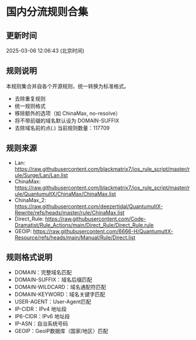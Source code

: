# 国内分流规则合集

## 更新时间
2025-03-06 12:06:43 (北京时间)

## 规则说明
本规则集合并自各个开源规则，统一转换为标准格式。
- 去除重复规则
- 统一规则格式
- 移除额外的选项（如 ChinaMax, no-resolve）
- 将不带前缀的域名默认设为 DOMAIN-SUFFIX
- 去除域名前的点(.)
当前规则数量：117709

## 规则来源
- Lan: https://raw.githubusercontent.com/blackmatrix7/ios_rule_script/master/rule/Surge/Lan/Lan.list
- ChinaMax: https://raw.githubusercontent.com/blackmatrix7/ios_rule_script/master/rule/QuantumultX/ChinaMax/ChinaMax.list
- ChinaMax_2: https://raw.githubusercontent.com/deezertidal/QuantumultX-Rewrite/refs/heads/master/rule/ChinaMax.list
- Direct_Rule: https://raw.githubusercontent.com/Code-Dramatist/Rule_Actions/main/Direct_Rule/Direct_Rule.rule
- GEOIP: https://raw.githubusercontent.com/6666-H/QuantumultX-Resource/refs/heads/main/Manual/Rule/Direct.list

## 规则格式说明
- DOMAIN：完整域名匹配
- DOMAIN-SUFFIX：域名后缀匹配
- DOMAIN-WILDCARD：域名通配符匹配
- DOMAIN-KEYWORD：域名关键字匹配
- USER-AGENT：User-Agent匹配
- IP-CIDR：IPv4 地址段
- IP6-CIDR：IPv6 地址段
- IP-ASN：自治系统号码
- GEOIP：GeoIP数据库（国家/地区）匹配
